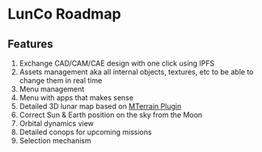 # LunCo Roadmap


## Features

1. Exchange CAD/CAM/CAE design with one click using IPFS
2. Assets management aka all internal objects, textures, etc to be able to change them in real time
3. Menu management
4. Menu with apps that makes sense
5. Detailed 3D lunar map based on [MTerrain Plugin](https://github.com/mohsenph69/Godot-MTerrain-plugin)
6. Correct Sun & Earth position on the sky from the Moon
7. Orbital dynamics view
8. Detailed conops for upcoming missions
9. Selection mechanism